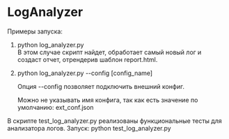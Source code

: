 # LogAnalyzer 

Примеры запуска:

1) python log_analyzer.py  
	В этом случае скрипт найдет, обработает самый новый лог и создаст отчет, отрендерив шаблон report.html.

2) python log_analyzer.py --config [config_name] 

	Опция --config позволяет подключить внешний конфиг. 
	
	Можно не указывать имя конфига, так как есть значение по умолчанию: ext_conf.json

В скрипте test_log_analyzer.py реализованы функциональные тесты для анализатора логов.
Запуск: python test_log_analyzer.py 
